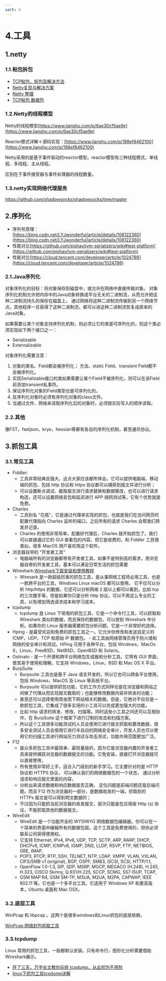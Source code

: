 ```yaml
---
sort: 4
---
```

# 4.工具

## 1.netty

### 1.1.粘包拆包

- [TCP粘包，拆包及解决方法](https://blog.csdn.net/scythe666/article/details/51996268)
- [Netty复现与解决方案](https://zhuanlan.zhihu.com/p/89602783)
- [Netty 整理](https://my.oschina.net/u/3768341/blog/3105228)
- [TCP粘包 数据包](https://mp.weixin.qq.com/s/0-YBxU1cSbDdzcZEZjmQYA)

### 1.2.Netty的线程模型

Netty的线程模型[https://www.jianshu.com/p/6ae30cf5ae9e](https://www.jianshu.com/p/6ae30cf5ae9e)

Reactor模式详解＋源码实现：[https://www.jianshu.com/p/188ef8462100](https://www.jianshu.com/p/188ef8462100)

Netty采用的是基于事件驱动的reactor模型。reactor模型有三种线程模式，单线程、多线程、主从线程。

区别在于事件接受器与事件处理器的线程数量。

### 1.3.netty实现网络代理服务

https://github.com/shadowsocks/shadowsocks/tree/master

## 2.序列化

- 序列号原理：[https://blog.csdn.net/LYJwonderful/article/details/108122360](https://blog.csdn.net/LYJwonderful/article/details/108122360)
- 性能对比[https://github.com/eishay/jvm-serializers/wiki#test-platform](https://github.com/eishay/jvm-serializers/wiki#test-platform)
- 性能对比[https://cloud.tencent.com/developer/article/1024786](https://cloud.tencent.com/developer/article/1024786)

### 2.1.Java序列化
对象序列化的目标：将对象保存到磁盘中，或允许在网络中直接传输对象。
对象序列化机制允许把内存中的Java对象转换成平台无关的二进制流，从而允许把这种二进制流持久的保存在磁盘上，
通过网络将这种二进制流传输到另一个网络节点。其他程序一旦获得了这种二进制流，都可以讲这种二进制流恢复成原来的Java对象。

如果需要让某个对象支持序列化机制，则必须让它的类是可序列化的，则这个类必须实现如下两个接口之一：
- Serializable
- Externalizable

对象序列化需要注意：
1. 对象的类名、Field都会被序列化； 方法、static Field、transient Field都不会被序列化。
2. 实现Serializable接口的类如果需要让某个Field不被序列化，则可以在该Field前添加transient私事符。
3. 保证序列化对象的Field类型也是可序列化的。
4. 反序列化对象时必须有序列化对象的class文件。
5. 当通过文件、网络来读取序列化后的对象时，必须按实际写入的顺序读取。

### 2.2.其他

像FST，fastjson，kryo，hessian等都有各自的序列化机制，甚至通讯协议。

## 3.抓包工具

### 3.1.常见工具
- Fiddler:
    - 工具非常经典且强大，这点大家应该都所体会。它可以提供电脑端、移动端的抓包、包括 http 协议和 https 协议都可以捕获到报文并进行分析；
    - 可以设置断点调试、截取报文进行请求替换和数据篡改，也可以进行请求构造，还可以设置网络丢包和延迟进行 APP 弱网测试等，它有个优势就是免费。
- Charles
    - 工具别名 “花瓶”，它是通过代理来实现的抓包，也就是我们在访问网页时配置代理指向 Charles 监听的端口，之后所有的请求 Charles 会帮我们转发并记录。
    - Charles 的使用非常简单，配置好代理后，Charles 就开始抓包了。我们可以直接通过它的 GUI 查看包的内容。但它是收费的，和 Fiddler 工具很类似，很多 MacOS 用户喜欢用这个软件。
- 浏览器自带的 “开发者工具“
    - 电脑端所有的浏览器都带有开发者工具，如果不是特别高的需求，用浏览器自带的开发者工具，基本可以满足日常生活的抓包需要
- Wireshark:[Wireshark下载安装和使用教程](http://c.biancheng.net/view/6379.html)
    - Wiresark 是一款超级厉害的抓包工具，是从事网络工程师必用工具，也是一款跨平台的工具，Windows Linux macOS 都可以使用。
      它不仅可以分析 http/https 的数据，它还可以分析网络 2 层以上都可以看到，比如 tcp 的三次握手等，但是如果你只是分析 http 协议，可以不用这么专业的工具，以免增加筛选请求成本和学习成本。
- tcpdump
    - tcpdump 是 Linux 下常用的抓包工具，它是一个命令行工具，可以抓取和 Wireshark 类似的数据，而且保存的数据包，可以放到 Wireshark 中分析。如果你的 Linux 服务器需要抓包分析问题，它是一个非常好的选择。
- Hping
      - 是最受欢迎和免费的抓包工具之一。它允许你修改和发送自定义的 ICMP，UDP，TCP 和原始 IP 数据包。
      - 此工具由网络管理员用于防火墙和网络的安全审计和测试。HPing 可用于各种平台，包括 Windows，MacOs X，Linux，FreeBSD，NetBSD，OpenBSD 和 Solaris。
- Ostinato
      - 是一个开源和跨平台网络包生成器和分析工具。它带有 GUI 界面，使其易于使用和理解。它支持 Windows，Linux，BSD 和 Mac OS X 平台。
- BurpSuite
    - Burpsuite 工具也是基于 Java 语言开发的，所以它也可以跨各平台使用，包括 Windows，MacOS 及 Linux 等系统平台。
    - Burpsuite 可以提供抓包功能，它的工作方式同样也是在浏览器和网站之间做了代理从而实现报文截取的；也能够修改数据内容并转发的功能；
    -  甚至还可以选择使用爬虫爬下网站相关的数据。但是，它绝对不仅仅是一款抓包工具，它集成了很多实用的小工具可以完成更加强大的功能，
    - 比如 http 请求的转发、修改、扫描等。同时这些小工具之间还可以互相协作，在 BurpSuite 这个框架下进行订制的攻击和扫描方案。
    - 所以这个工具很多功能测试的人员会使用它进行报文抓取和篡改数据，很多安全测试人员会借用它进行半自动的网络安全审计，开发人员也可以使用它的扫描工具进行网站压力测试与攻击测试，功能作用范围更加广泛。
- F12
    - 是众多抓包工具中最简单、最轻量级的，因为它是浏览器内置的开发者工具来提供捕获浏览器的数据报文的功能。它免安装，直接打开浏览器就可以直接使用，
    -  所有使用非常好上手，适合入门级别的新手学习。它主要针对的是 HTTP 协议和 HTTPS 协议， 可以确认我们的网络数据包的一个状态， 通过分析请求和响应报文里面的内容， 
    - 分析出来请求数据和响应数据是否正确， 定位问题是前端问题还是后端问题。而且 F12 作为浏览器的一部分，是数据收发的一端，抓取到的 HTTPs 报文是可以得到明文数据的；
    - 不过因为只能抓当前浏览器的收发报文，层次只能是在应用层 Http (s) 协议，不能抓取其他的数据报文。
- WireEdit
    - WireEdit 是一个功能齐全的 WYSIWYG 网络数据包编辑器。你可以在一个简单的界面中编辑所有的数据包层。这个工具是免费使用的，但你必须联系公司获得使用权。
    - 它支持 Ethernet, IPv4, IPv6, UDP, TCP, SCTP, ARP, RARP, DHCP, DHCPv6, ICMP, ICMPv6, IGMP, DNS, LLDP, RSVP, FTP, NETBIOS, GRE, IMAP, 
    - POP3, RTCP, RTP, SSH, TELNET, NTP, LDAP, XMPP, VLAN, VXLAN, CIFS/SMB v1 (original), BGP, OSPF, SMB3, iSCSI, SCSI, HTTP/1.1, 
    -  OpenFlow 1.0-1.3, SIP, SDP, MSRP, MGCP, MEGACO (H.248), H.245, H.323, CISCO Skinny, Q.931/H.225, SCCP, SCMG, SS7 ISUP, TCAP, 
    -  GSM MAP R4, GSM SM-TP, M3UA, M2UA, M2PA, CAPWAP, IEEE 802.11 等。它也是一个多平台工具。它适用于 Windows XP 和更高版本，Ubuntu 桌面和 Mac OSX。

### 3.2.底层工具
WinPcap  和 libpcap 。这两个是很多windows和Linux抓包的底层依赖。

[WinPcap 网络封包抓取工具](https://www.oschina.net/p/winpcap)

### 3.3.tcpdump

Linux 常用的抓包工具，一般都默认安装。只有命令行，图形化分析需要借助Wireshark展示。

- [肝了三天，万字长文教你玩转 tcpdump，从此抓包不用愁](https://baijiahao.baidu.com/s?id=1671144485218215170)
- [linux下抓包工具tcpdump详解](https://www.cnblogs.com/Jtianlin/p/4330723.html)